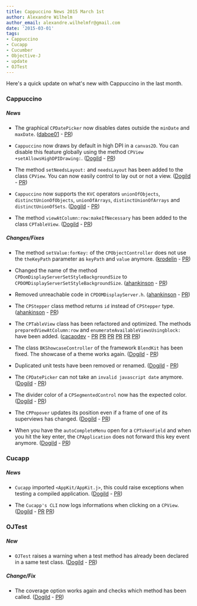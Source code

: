 ```yaml
---
title: Cappuccino News 2015 March 1st
author: Alexandre Wilhelm
author_email: alexandre.wilhelmfr@gmail.com
date: '2015-03-01'
tags:
- Cappuccino
- Cucapp
- Cucumber
- Objective-J
- update
- OJTest
---
```


Here's a quick update on what's new with Cappuccino in the last month.

### Cappuccino

##### News

- The graphical `CPDatePicker` now disables dates outside the `minDate` and `maxDate`. ([daboe01](https://github.com/daboe01) - [PR](https://github.com/cappuccino/cappuccino/pull/2297))

- `Cappuccino` now draws by default in high DPI in a `canvas2D`. You can disable this feature globally using the method `CPView +setAllowsHighDPIDrawing:`. ([Dogild](https://github.com/Dogild) - [PR](https://github.com/cappuccino/cappuccino/pull/2215))

- The method `setNeedsLayout:` and `needsLayout` has been added to the class `CPView`. You can now easily control to lay out or not a view. ([Dogild](https://github.com/Dogild) - [PR](https://github.com/cappuccino/cappuccino/pull/2316))

- `Cappuccino` now supports the `KVC` operators `unionOfObjects`, `distinctUnionOfObjects`, `unionOfArrays`, `distinctUnionOfArrays` and `distinctUnionOfSets`. ([Dogild](https://github.com/Dogild) - [PR](https://github.com/cappuccino/cappuccino/pull/2313))

- The method `viewAtColumn:row:makeIfNecessary` has been added to the class `CPTableView`. ([Dogild](https://github.com/Dogild) - [PR](https://github.com/cappuccino/cappuccino/pull/2315))

##### Changes/Fixes

- The method `setValue:forKey:` of the `CPObjectController` does not use the `theKeyPath` parameter as `keyPath` and `value` anymore. ([krodelin](https://github.com/krodelin) - [PR](https://github.com/cappuccino/cappuccino/pull/2301))

- Changed the name of the method `CPDomDisplayServerSetStyleBackgroundSize` to `CPDOMDisplayServerSetStyleBackgroundSize`. ([ahankinson](https://github.com/ahankinson) - [PR](https://github.com/cappuccino/cappuccino/pull/2296))

- Removed unreachable code in `CPDOMDisplayServer.h`. ([ahankinson](https://github.com/ahankinson) - [PR](https://github.com/cappuccino/cappuccino/pull/2300))

- The `CPStepper` class method returns `id` instead of `CPStepper` type. ([ahankinson](https://github.com/ahankinson) - [PR](https://github.com/cappuccino/cappuccino/pull/2294))

- The `CPTableView` class has been refactored and optimized. The methods `preparedViewAtColumn:row` and `enumerateAvailableViewsUsingblock:` have been added. ([cacaodev](https://github.com/cacaodev) - [PR](https://github.com/cappuccino/cappuccino/pull/1892) [PR](https://github.com/cappuccino/cappuccino/pull/2303) [PR](https://github.com/cappuccino/cappuccino/pull/2307) [PR](https://github.com/cappuccino/cappuccino/pull/2306) [PR](https://github.com/cappuccino/cappuccino/pull/2312) [PR](https://github.com/cappuccino/cappuccino/pull/2318))

- The class `BKShowcaseController` of the framework `BlendKit` has been fixed. The showcase of a theme works again. ([Dogild](https://github.com/Dogild) - [PR](https://github.com/cappuccino/cappuccino/pull/2295))

- Duplicated unit tests have been removed or renamed. ([Dogild](https://github.com/Dogild) - [PR](https://github.com/cappuccino/cappuccino/pull/2305))

- The `CPDatePicker` can not take an `invalid javascript date` anymore. ([Dogild](https://github.com/Dogild) - [PR](https://github.com/cappuccino/cappuccino/pull/2308))

- The divider color of a `CPSegmentedControl` now has the expected color. ([Dogild](https://github.com/Dogild) - [PR](https://github.com/cappuccino/cappuccino/pull/2309))

- The `CPPopover` updates its position even if a frame of one of its superviews has changed. ([Dogild](https://github.com/Dogild) - [PR](https://github.com/cappuccino/cappuccino/pull/2311))

- When you have the `autoCompleteMenu` open for a `CPTokenField` and when you hit the key enter, the `CPApplication` does not forward this key event anymore. ([Dogild](https://github.com/Dogild) - [PR](https://github.com/cappuccino/cappuccino/pull/2319))


### Cucapp

##### News

- `Cucapp` imported `<AppKit/AppKit.j>`, this could raise exceptions when testing a compiled application. ([Dogild](https://github.com/Dogild) - [PR](https://github.com/cappuccino/cucapp/pull/25))

- The `Cucapp's CLI` now logs informations when clicking on a `CPView`. ([Dogild](https://github.com/Dogild) - [PR](https://github.com/cappuccino/cucapp/pull/24) [PR](https://github.com/cappuccino/cucapp/pull/26))


### OJTest

##### New

- `OJTest` raises a warning when a test method has already been declared in a same test class. ([Dogild](https://github.com/Dogild) - [PR](https://github.com/cappuccino/OJTest/pull/29))

##### Change/Fix

- The coverage option works again and checks which method has been called. ([Dogild](https://github.com/Dogild) - [PR](https://github.com/cappuccino/OJTest/commit/1f6cc197071eef09f81924c72f05eb45ba184f42))

